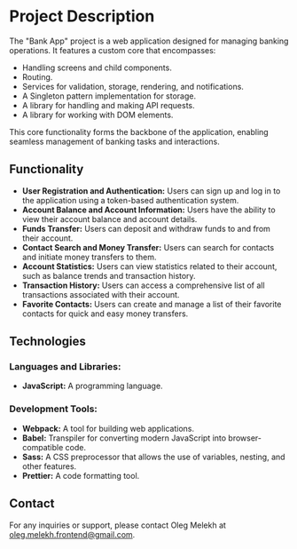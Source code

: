 # Project Description

The "Bank App" project is a web application designed for managing banking operations. It features a custom core that encompasses:
- Handling screens and child components.
- Routing.
- Services for validation, storage, rendering, and notifications.
- A Singleton pattern implementation for storage.
- A library for handling and making API requests.
- A library for working with DOM elements.
  
This core functionality forms the backbone of the application, enabling seamless management of banking tasks and interactions.

## Functionality

- **User Registration and Authentication:** Users can sign up and log in to the application using a token-based authentication system.
- **Account Balance and Account Information:** Users have the ability to view their account balance and account details.
- **Funds Transfer:** Users can deposit and withdraw funds to and from their account.
- **Contact Search and Money Transfer:** Users can search for contacts and initiate money transfers to them.
- **Account Statistics:** Users can view statistics related to their account, such as balance trends and transaction history.
- **Transaction History:** Users can access a comprehensive list of all transactions associated with their account.
- **Favorite Contacts:** Users can create and manage a list of their favorite contacts for quick and easy money transfers.

## Technologies

### Languages and Libraries:
- **JavaScript:** A programming language.

### Development Tools:

- **Webpack:** A tool for building web applications.
- **Babel:** Transpiler for converting modern JavaScript into browser-compatible code.
- **Sass:** A CSS preprocessor that allows the use of variables, nesting, and other features.
- **Prettier:** A code formatting tool. 

## Contact

For any inquiries or support, please contact Oleg Melekh at oleg.melekh.frontend@gmail.com.

